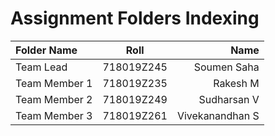 # Assignment Folders Indexing

| Folder Name     | Roll  | Name     |
| :---        |    :----:   |          ---: |
| Team Lead      | 718019Z245       | Soumen Saha   |
| Team Member 1   | 718019Z235        | Rakesh M      |
| Team Member 2   | 718019Z249        | Sudharsan V      |
| Team Member 3   | 718019Z261        | Vivekanandhan S      |

